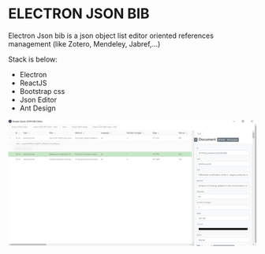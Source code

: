 # ELECTRON JSON BIB

Electron Json bib is a json object list editor oriented references management (like Zotero, Mendeley, Jabref,...)

Stack is below:

- Electron
- ReactJS
- Bootstrap css
- Json Editor
- Ant Design

![electron-json-bib](/screenshots/1.PNG)



